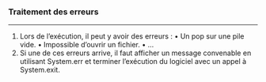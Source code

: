 ### Traitement des erreurs
---
1. Lors de l’exécution, il peut y avoir des erreurs :
• Un pop sur une pile vide.
• Impossible d’ouvrir un fichier.
• …
2. Si une de ces erreurs arrive, il faut afficher un message convenable en utilisant System.err et
terminer l’exécution du logiciel avec un appel à System.exit.